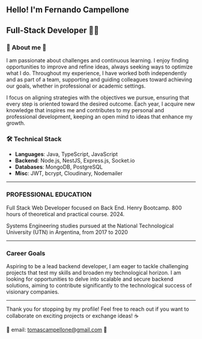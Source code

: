 ## Hello! I'm Fernando Campellone
## Full-Stack Developer  👨‍💻

### 🌟 About me 🌟

I am passionate about challenges and continuous learning. I enjoy finding opportunities to improve and refine ideas, always seeking ways to optimize what I do. Throughout my experience, I have worked both independently and as part of a team, supporting and guiding colleagues toward achieving our goals, whether in professional or academic settings.

I focus on aligning strategies with the objectives we pursue, ensuring that every step is oriented toward the desired outcome. Each year, I acquire new knowledge that inspires me and contributes to my personal and professional development, keeping an open mind to ideas that enhance my growth.

###  🛠️ Technical Stack

-   **Languages**: Java, TypeScript, JavaScript
-   **Backend**: Node.js, NestJS, Express.js, Socket.io
-   **Databases**: MongoDB, PostgreSQL
-   **Misc**: JWT, bcrypt, Cloudinary, Nodemailer
- ---

### PROFESSIONAL EDUCATION

Full Stack Web Developer focused on Back End. Henry Bootcamp. 800 hours of theoretical and practical course. 2024.

Systems Engineering studies  pursued at the National Technological University (UTN) in Argentina, from 2017 to 2020

---

### Career Goals


Aspiring to be a lead backend developer, I am eager to tackle challenging projects that test my skills and broaden my technological horizon. I am looking for opportunities to delve into scalable and secure backend solutions, aiming to contribute significantly to the technological success of visionary companies.

---
Thank you for stopping by my profile! Feel free to reach out if you want to collaborate on exciting projects or exchange ideas! ☕

📧 email: tomascampellone@gmail.com 📧
